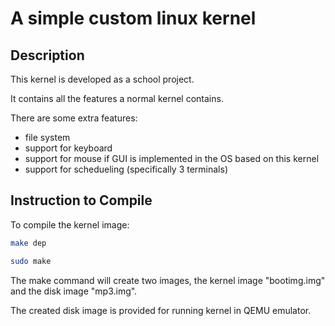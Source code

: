 # A simple custom linux kernel

## Description

This kernel is developed as a school project.

It contains all the features a normal kernel contains.

There are some extra features:
  - file system
  - support for keyboard
  - support for mouse if GUI is implemented in the OS based on this kernel
  - support for schedueling (specifically 3 terminals)


## Instruction to Compile

To compile the kernel image:

``` bash 
make dep

sudo make
```
The make command will create two images, the kernel image "bootimg.img"
and the disk image "mp3.img".

The created disk image is provided for running kernel in QEMU emulator.
